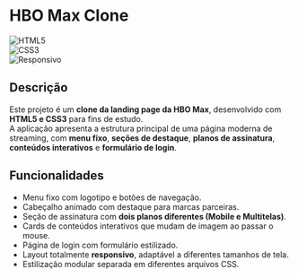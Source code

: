 # HBO Max Clone

![HTML5](https://img.shields.io/badge/HTML5-Estrutura-E34F26?style=flat-square&logo=html5&logoColor=white)  
![CSS3](https://img.shields.io/badge/CSS3-Estilização-1572B6?style=flat-square&logo=css3&logoColor=white)  
![Responsivo](https://img.shields.io/badge/Design-Responsivo-4CAF50?style=flat-square&logo=android&logoColor=white)  

## Descrição
Este projeto é um **clone da landing page da HBO Max**, desenvolvido com **HTML5 e CSS3** para fins de estudo.  
A aplicação apresenta a estrutura principal de uma página moderna de streaming, com **menu fixo**, **seções de destaque**, **planos de assinatura**, **conteúdos interativos** e **formulário de login**.  

## Funcionalidades
- Menu fixo com logotipo e botões de navegação.  
- Cabeçalho animado com destaque para marcas parceiras.  
- Seção de assinatura com **dois planos diferentes (Mobile e Multitelas)**.  
- Cards de conteúdos interativos que mudam de imagem ao passar o mouse.  
- Página de login com formulário estilizado.  
- Layout totalmente **responsivo**, adaptável a diferentes tamanhos de tela.  
- Estilização modular separada em diferentes arquivos CSS.  